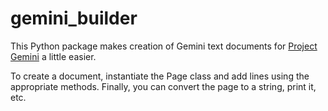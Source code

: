 # gemini_builder

This Python package makes creation of Gemini text documents for
[Project Gemini](https://gemini.circumlunar.space/) a little
easier.

To create a document, instantiate the Page class and add lines
using the appropriate methods. Finally, you can convert the
page to a string, print it, etc.
